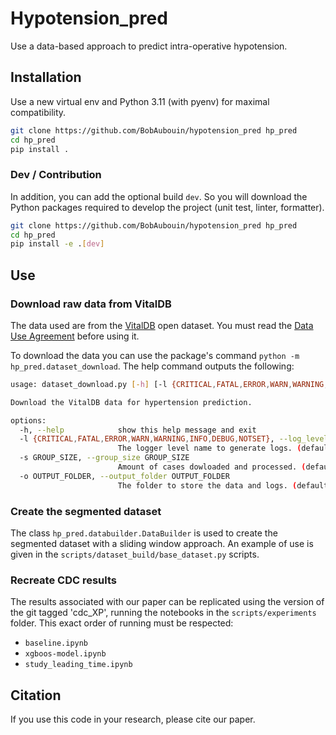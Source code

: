 # Hypotension_pred

Use a data-based approach to predict intra-operative hypotension.

## Installation

Use a new virtual env and Python 3.11 (with pyenv) for maximal compatibility.

```bash
git clone https://github.com/BobAubouin/hypotension_pred hp_pred
cd hp_pred
pip install .
```

### Dev / Contribution

In addition, you can add the optional build `dev`. So you will download the Python packages required to develop the project (unit test, linter, formatter).

```bash
git clone https://github.com/BobAubouin/hypotension_pred hp_pred
cd hp_pred
pip install -e .[dev]
```

## Use

### Download raw data from VitalDB

The data used are from the [VitalDB](https://vitaldb.net/) open dataset. You must read the [Data Use Agreement](https://vitaldb.net/dataset/#h.vcpgs1yemdb5) before using it.

 To download the data you can use the package's command `python -m hp_pred.dataset_download`. The help command outputs the following:

```bash
usage: dataset_download.py [-h] [-l {CRITICAL,FATAL,ERROR,WARN,WARNING,INFO,DEBUG,NOTSET}] [-s GROUP_SIZE] [-o OUTPUT_FOLDER]

Download the VitalDB data for hypertension prediction.

options:
  -h, --help            show this help message and exit
  -l {CRITICAL,FATAL,ERROR,WARN,WARNING,INFO,DEBUG,NOTSET}, --log_level_name {CRITICAL,FATAL,ERROR,WARN,WARNING,INFO,DEBUG,NOTSET}
                        The logger level name to generate logs. (default: INFO)
  -s GROUP_SIZE, --group_size GROUP_SIZE
                        Amount of cases dowloaded and processed. (default: 950)
  -o OUTPUT_FOLDER, --output_folder OUTPUT_FOLDER
                        The folder to store the data and logs. (default: data)
```

### Create the segmented dataset

The class `hp_pred.databuilder.DataBuilder` is used to create the segmented dataset with a sliding window approach. An example of use is given in the `scripts/dataset_build/base_dataset.py` scripts.

### Recreate CDC results

The results associated with our paper can be replicated using the version of the git tagged 'cdc_XP', running the notebooks in the `scripts/experiments` folder. This exact order of running must be respected:

- `baseline.ipynb`
- `xgboos-model.ipynb`
- `study_leading_time.ipynb`

## Citation

If you use this code in your research, please cite our paper.
